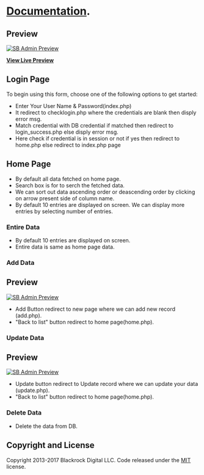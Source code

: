 # [Documentation](https://startbootstrap.com/template-overviews/sb-admin/).

## Preview

[![SB Admin Preview](https://thedailyeye.info/nl/TEST/demodash.png)](https://blackrockdigital.github.io/startbootstrap-sb-admin/)

**[View Live Preview](https://blackrockdigital.github.io/startbootstrap-sb-admin/)**

## Login Page

 To begin using this form, choose one of the following options to get started:
* Enter Your User Name & Password(index.php)
* It redirect to checklogin.php where the credentials are blank then disply error msg.
* Match credential with DB credential if matched then redirect to login_success.php else disply error msg.
* Here check if credential is in session or not if yes then redirect to home.php else redirect to index.php page

## Home Page

* By default all data fetched on home page.
* Search box is for to serch the fetched data. 
* We can sort out data ascending order or deascending order by clicking on arrow present side of column name.
* By default 10 entries are displayed on screen. We can display more entries by selecting number of entries.


### Entire Data
* By default 10 entries are displayed on screen. 
* Entire data is same as home page data.

### Add Data
## Preview

[![SB Admin Preview](https://thedailyeye.info/nl/TEST/adddash.png)](https://blackrockdigital.github.io/startbootstrap-sb-admin/)
* Add Button redirect to new page where we can add new record (add.php).
* "Back to list" button redirect to home page(home.php).


### Update Data

## Preview

[![SB Admin Preview](https://thedailyeye.info/nl/TEST/Updatedashpng.png)](https://blackrockdigital.github.io/startbootstrap-sb-admin/)
* Update button redirect to Update record where we can update your data (update.php).
* "Back to list" button redirect to home page(home.php).

### Delete Data
* Delete the data from DB.

## Copyright and License

Copyright 2013-2017 Blackrock Digital LLC. Code released under the [MIT](https://github.com/BlackrockDigital/startbootstrap-sb-admin/blob/gh-pages/LICENSE) license.
